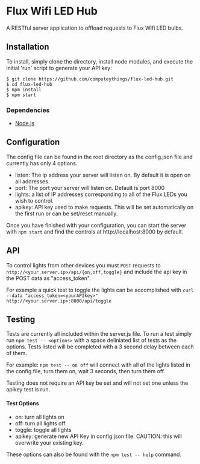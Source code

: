 # Flux Wifi LED Hub
A RESTful server application to offload requests to Flux Wifi LED bulbs.

## Installation
To install, simply clone the directory, install node modules, and execute the initial 'run' script to generate your API key:

    $ git clone https://github.com/computeythings/flux-led-hub.git
    $ cd flux-led-hub
    $ npm install
    $ npm start


### Dependencies
- [Node.js](https://nodejs.org)

## Configuration
The config file can be found in the root directory as the config.json file and
currently has only 4 options.
- listen: The ip address your server will listen on. By default it is open on all addresses.
- port: The port your server will listen on. Default is port 8000
- lights: a list of IP addresses corresponding to all of the Flux LEDs you wish to control.
- apikey: API key used to make requests. This will be set automatically on the first run or can be set/reset manually.

Once you have finished with your configuration, you can start the server with `npm start` and find the controls at http://localhost:8000 by default.

## API
To control lights from other devices you must `POST` requests to `http://<your.server.ip>/api/{on,off,toggle}` and include the api key in the POST data as "access_token".

For example a quick test to toggle the lights can be accomplished with `curl --data "access_token=<yourAPIkey>" http://<your.server.ip>:8000/api/toggle`

## Testing
Tests are currently all included within the server.js file.
To run a test simply run `npm test -- <options>` with a space deliniated list of tests as the options. Tests listed will be completed with a 3 second delay between each of them.

For example: `npm test -- on off` will connect with all of the lights listed in the config file, turn them on, wait 3 seconds, then turn them off.

Testing does not require an API key be set and will not set one unless the apikey test is run.

#### Test Options
- on: turn all lights on
- off: turn all lights off
- toggle: toggle all lights
- apikey: generate new API Key in config.json file. CAUTION: this will overwrite your existing key.

These options can also be found with the `npm test -- help` command.
